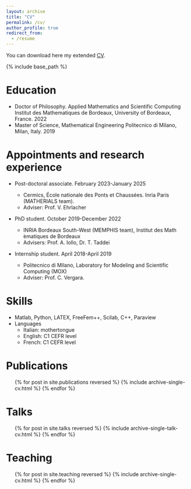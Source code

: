 ```yaml
---
layout: archive
title: "CV"
permalink: /cv/
author_profile: true
redirect_from:
  - /resume
---
```


You can download here my extended [CV](files/cv.pdf).

{% include base_path %}

Education
======
* Doctor of Philosophy.
Applied Mathematics and Scientific Computing\
Institut des Mathematiques de Bordeaux, University of Bordeaux, France. 2022
* Master of Science, Mathematical Engineering Politecnico di Milano, Milan, Italy. 2019

Appointments and research experience
======
* Post-doctoral associate. February 2023-January 2025
  * Cermics, École nationale des Ponts et Chaussées. Inria Paris (MATHERIALS team).
  * Adviser: Prof. V. Ehrlacher

* PhD student. October 2019-December 2022
  * INRIA Bordeaux South-West (MEMPHIS team), Institut des Math ́ematiques de Bordeaux
  * Advisers: Prof. A. Iollo, Dr. T. Taddei

* Internship student. April 2018-April 2019
  * Politecnico di Milano, Laboratory for Modeling and Scientific Computing (MOX)
  * Adviser: Prof. C. Vergara.
  
Skills
======
* Matlab, Python, LATEX, FreeFem++, Scilab, C++, Paraview
* Languages
  * Italian: mothertongue
  * English: C1 CEFR level
  * French: C1 CEFR level

Publications
======
  <ul>{% for post in site.publications reversed %}
    {% include archive-single-cv.html %}
  {% endfor %}</ul>
  
Talks
======
  <ul>{% for post in site.talks reversed %}
    {% include archive-single-talk-cv.html  %}
  {% endfor %}</ul>
  
Teaching
======
  <ul>{% for post in site.teaching reversed %}
    {% include archive-single-cv.html %}
  {% endfor %}</ul>
  
